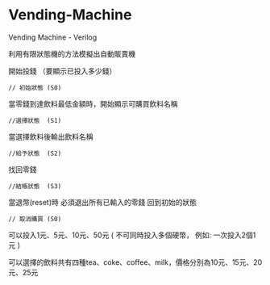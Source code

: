 # Vending-Machine
Vending Machine - Verilog

利用有限狀態機的方法模擬出自動販賣機

開始投錢 （要顯示已投入多少錢）                         
	
	// 初始狀態 (S0)

當零錢到達飲料最低金額時，開始顯示可購買飲料名稱  
	
	//選擇狀態  (S1)

當選擇飲料後輸出飲料名稱
	
	//給予狀態  (S2)

找回零錢
	
	//結帳狀態  (S3)

當退幣(reset)時  必須退出所有已輸入的零錢 回到初始的狀態
	
	// 取消購買 (S0)

可以投入1元、5元、10元、50元
    ( 不可同時投入多個硬幣，
       例如: 一次投入2個1元 )

可以選擇的飲料共有四種tea、coke、coffee、milk，價格分別為10元、15元、20元、25元
